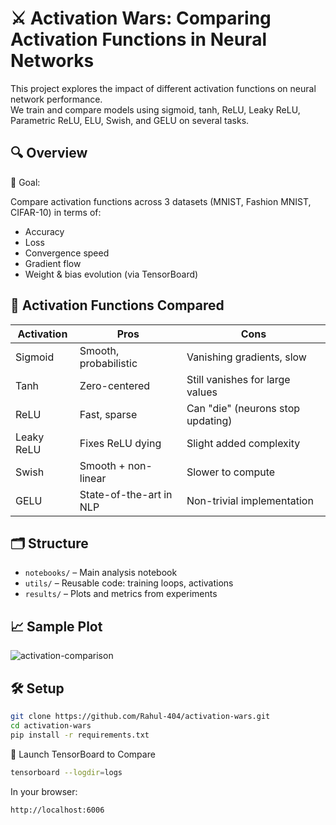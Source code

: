 # ⚔️ Activation Wars: Comparing Activation Functions in Neural Networks

This project explores the impact of different activation functions on neural network performance.  
We train and compare models using sigmoid, tanh, ReLU, Leaky ReLU, Parametric ReLU, ELU, Swish, and GELU on several tasks.

## 🔍 Overview

🧠 Goal:

Compare activation functions across 3 datasets (MNIST, Fashion MNIST, CIFAR-10) in terms of:

- Accuracy
- Loss
- Convergence speed
- Gradient flow
- Weight & bias evolution (via TensorBoard)

## 🧠 Activation Functions Compared

| Activation | Pros | Cons |
|------------|------|------|
| Sigmoid    | Smooth, probabilistic | Vanishing gradients, slow |
| Tanh       | Zero-centered         | Still vanishes for large values |
| ReLU       | Fast, sparse          | Can "die" (neurons stop updating) |
| Leaky ReLU | Fixes ReLU dying      | Slight added complexity |
| Swish      | Smooth + non-linear   | Slower to compute |
| GELU       | State-of-the-art in NLP | Non-trivial implementation |

## 🗂 Structure

- `notebooks/` – Main analysis notebook
- `utils/` – Reusable code: training loops, activations
- `results/` – Plots and metrics from experiments

## 📈 Sample Plot

![activation-comparison](results/plots/loss_comparison.png)

## 🛠 Setup

```bash
git clone https://github.com/Rahul-404/activation-wars.git
cd activation-wars
pip install -r requirements.txt
```

🚀 Launch TensorBoard to Compare

```bash
tensorboard --logdir=logs
```

In your browser:

```bash
http://localhost:6006
```

